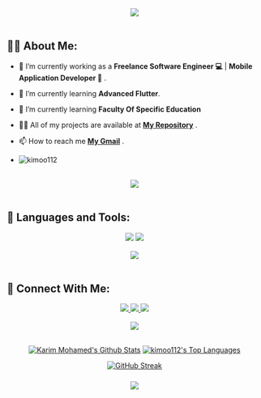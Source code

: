 <div align="center">
    <img src="https://readme-typing-svg.herokuapp.com/?font=Righteous&size=35&center=true&vCenter=true&width=500&height=70&duration=4000&lines=Hi+There!+👋;+I'm+Karim+Mohamed!+🚀;" />
</div>

<br>

## 🙋‍♂️ About Me:

- 🔭 I’m currently working as a **Freelance Software Engineer 💻** | **Mobile Application Developer 📱** .


- 🌱 I’m currently learning **Advanced Flutter**.

- 🌱 I’m currently learning **Faculty Of Specific Education**
  
- 👨‍💻 All of my projects are available at **[My Repository](https://github.com/kimoo112?tab=repositories)** .


- 📫 How to reach me **[My Gmail](devkarimmohamed22@gmail.com)** .
  
- <p align="left"> <img src="https://komarev.com/ghpvc/?username=kimoo112&label=Profile%20views&color=0e75b6&style=flat" alt="kimoo112" /> </p>
<br>
<div align="center">
    <img src="https://user-images.githubusercontent.com/73097560/115834477-dbab4500-a447-11eb-908a-139a6edaec5c.gif" />
</div>
<br>

## 🚀 Languages and Tools:
<div align="center">
    <img src="https://skillicons.dev/icons?i=flutter,dart,firebase,cpp,java,python" />
    <img src="https://skillicons.dev/icons?i=github,androidstudio,vscode,figma,postman" /><br>
</div>
<br>
<div align="center">
    <img src="https://user-images.githubusercontent.com/73097560/115834477-dbab4500-a447-11eb-908a-139a6edaec5c.gif" />
</div>
<br>

## 🤝 Connect With Me:

<div align="center">
    <a href="https://linkedin.com/in/https://www.linkedin.com/in/karim-mohamed-2a2890294?utm_source=share&utm_campaign=share_via&utm_content=profile&utm_medium=android_app" target="_blank">
        <img src="https://img.shields.io/badge/LinkedIn-0077B5?style=for-the-badge&logo=linkedin&logoColor=white" target="_blank" />
    </a>
  <a href="devkarimmohamed22@gmail.com">
    <img src="https://img.shields.io/badge/Gmail-333333?style=for-the-badge&logo=gmail&logoColor=red" />

  
  </a>
     </a>
     <a href="https://wa.me/+201275619451?text=Hello Karim,iam from GitHub Repository \nHow are you ♥️">
    <img src="https://img.shields.io/badge/WhatsApp-65B741?style=for-the-badge&logo=whatsapp&logoColor=white" />
  </a>
</div>

<br>
<div align="center">
    <img src="https://user-images.githubusercontent.com/73097560/115834477-dbab4500-a447-11eb-908a-139a6edaec5c.gif" />
</div>
<br>

<p align="center">
<a href="https://github.com/kimoo112/github-readme-stats"><img alt="Karim Mohamed's Github Stats" src="https://github-readme-stats.vercel.app/api?username=kimoo112&show_icons=true&count_private=true&theme=react&hide_border=true&bg_color=0D1117" /></a>
<a href="https://github.com/kimoo112/github-readme-stats"><img alt="kimoo112's Top Languages" src="https://github-readme-stats.vercel.app/api/top-langs/?username=kimoo112&langs_count=8&count_private=true&layout=compact&theme=react&hide_border=true&bg_color=0D1117" /></a>
</p>
<p align="center">
<a href="https://git.io/streak-stats"><img src="https://github-readme-streak-stats.herokuapp.com?user=kimoo112&theme=shadow-blue" alt="GitHub Streak" /></a>
</p>
<h3 align="center">
 <img src="https://readme-typing-svg.herokuapp.com/?font=Righteous&size=25&center=true&vCenter=true&width=500&height=70&duration=4000&lines=+Unlock+the+secrets+of+my+code+vault+🗝️+💻;+Dive+in+and+explore+🌊;Thanks+for+visiting!+❤️">

</h3>

